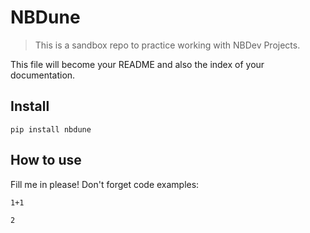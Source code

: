 # NBDune
> This is a sandbox repo to practice working with NBDev Projects. 


This file will become your README and also the index of your documentation.

## Install

`pip install nbdune`

## How to use

Fill me in please! Don't forget code examples:

```
1+1
```




    2


